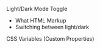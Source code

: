 Light/Dark Mode Toggle
- What HTML Markup
- Switching between light/dark

CSS Variables (Custom Properties)